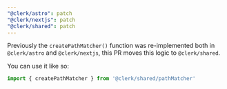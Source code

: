 ```yaml
---
"@clerk/astro": patch
"@clerk/nextjs": patch
"@clerk/shared": patch
---
```


Previously the `createPathMatcher()` function was re-implemented both in `@clerk/astro` and `@clerk/nextjs`, this PR moves this logic to `@clerk/shared`.

You can use it like so:

```ts
import { createPathMatcher } from '@clerk/shared/pathMatcher'
```
